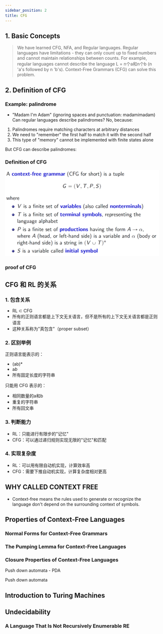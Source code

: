 ```yaml
---
sidebar_position: 2
title: CFG
---
```


## 1. Basic Concepts

> We have learned CFG, NFA, and Regular languages. Regular languages have limitations - they can only count up to fixed numbers and cannot maintain relationships between counts. For example, regular languages cannot describe the language L = n个a和n个b (n 'a's followed by n 'b's). Context-Free Grammars (CFG) can solve this problem.

## 2. Definition of CFG

### Example: palindrome
- "Madam I'm Adam" (ignoring spaces and punctuation: madamimadam)
Can regular languages describe palindromes? No, because:
1. Palindromes require matching characters at arbitrary distances
2. We need to "remember" the first half to match it with the second half
3. This type of "memory" cannot be implemented with finite states alone

But CFG can describe palindromes:

### Definition of CFG
![definition](image-6.png)


### proof of CFG













## CFG 和 RL 的关系

### 1. 包含关系
- RL ⊂ CFG
- 所有的正则语言都是上下文无关语言，但不是所有的上下文无关语言都是正则语言
- 这种关系称为"真包含"（proper subset）

### 2. 区别举例
正则语言能表示的：
- (ab)* 
- a*b*
- 所有固定长度的字符串

只能用 CFG 表示的：
- 相同数量的a和b
- 重复的字符串
- 所有回文串

### 3. 判断能力
- RL：只能进行有限步的"记忆"
- CFG：可以通过递归规则实现无限的"记忆"和匹配

### 4. 实现复杂度
- RL：可以用有限自动机实现，计算效率高
- CFG：需要下推自动机实现，计算复杂度相对更高


## WHY CALLED CONTEXT FREE
- Context-free means the rules used to generate or recognize the language don't depend on the surrounding context of symbols.

## Properties of Context-Free Languages
### Normal Forms for Context-Free Grammars
### The Pumping Lemma for Context-Free Languages
### Closure Properties of Context-Free Languages

Push down automata - PDA


Push down automata 


## Introduction to Turing Machines

## Undecidability
### A Language That Is Not Recursively Enumerable RE